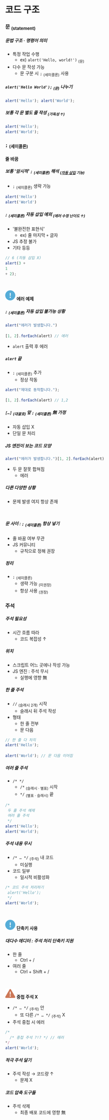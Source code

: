 코드 구조
====

### 문 <sub>(statement)</sub>

##### 문법 구조 · 명령어 의미
- 특정 작업 수행
  - ex\) `alert('Hello, world!')` <sub>(문)</sub>
- 다수 문 작성 가능
  - 문 구분 시 `;` <sub>(세미콜론)</sub> 사용

##### `alert('Hello World');` <sub>(문)</sub> 나누기
```javascript
alert('Hello'); alert('World');
```

##### 보통 각 문 별도 줄 작성 <sub>(가독성 ↑)</sub>
```javascript
alert('Hello');
alert('World');
```

### `;` <sub>(세미콜론)</sub>

#### 줄 바꿈

##### 보통 '암시적' `;` <sub>(세미콜론)</sub> 해석 <sub>([자동 삽입](https://tc39.es/ecma262/#sec-automatic-semicolon-insertion) 기능)</sub>
- `;` <sub>(세미콜론)</sub> 생략 가능
```javascript
alert('Hello')
alert('World')
```

##### `;` <sub>(세미콜론)</sub> 자동 삽입 예외 <sub>(에러 수정 난이도 ↑)</sub>
- '불완전한 표현식'
  - ex\) 줄 마지막 `+` 글자
- JS 추정 불가
- 기타 등등
```javascript
// 6 (자동 삽입 X)
alert(3 +
1
+ 2);
```

<br />

<img src="../../images/commons/icons/circle-exclamation-solid.svg" /> **에러 예제**

##### `;` <sub>(세미콜론)</sub> 자동 삽입 불가능 상황
```javascript
alert("에러가 발생합니다.")

[1, 2].forEach(alert) // 에러
```
- `alert` 출력 후 에러

##### `alert` 끝
- `;` <sub>(세미콜론)</sub> 추가
  - 정상 작동
```javascript
alert("제대로 동작합니다.");

[1, 2].forEach(alert) // 1,2
```

##### `[…]` <sub>(대괄호)</sub> 앞 `;` <sub>(세미콜론)</sub> 無 가정
- 자동 삽입 X
- 단일 문 처리

##### JS 엔진이 보는 코드 모양
```javascript
alert("에러가 발생합니다.")[1, 2].forEach(alert)
```
- 두 문 잘못 합쳐짐
  - 에러

##### 다른 다양한 상황
- 문제 발생 여지 항상 존재

<br />

##### 문 사이 : `;` <sub>(세미콜론)</sub> 항상 넣기
- 줄 바꿈 여부 무관
- JS 커뮤니티
  - 규칙으로 정해 권장

##### 정리
- `;` <sub>(세미콜론)</sub>
  - 생략 가능 <sub>(미권장)</sub>
  - 항상 사용 <sub>(권장)</sub>

### 주석

##### 주석 필요성
- 시간 흐름 따라
  - 코드 복잡성 ↑

##### 위치
- 스크립트 어느 곳에나 작성 가능
- JS 엔진 : 주석 무시
  - 실행에 영향 無

##### 한 줄 주석
- `//` <sub>(슬래시 2개)</sub> 시작
  - 슬래시 뒤 주석 작성
- 형태
  - 한 줄 전부
  - 문 다음
```javascript
// 한 줄 다 차지
alert('Hello');

alert('World'); // 문 다음 이어짐
```

##### 여러 줄 주석
- `/* */`
  - `/*` <sub>(슬래시 · 별표)</sub> 시작
  - `*/` <sub>(별표 · 슬래시)</sub> 끝
```javascript
/*
 두 줄 주석 예제
 여러 줄 주석
 */
alert('Hello');
alert('World');
```

##### 주석 내용 무시
- `/* … */` <sub>(주석)</sub> 내 코드
  - 미실행
- 코드 일부
  - 일시적 비활성화
```javascript
/* 코드 주석 처리하기
 alert('Hello');
 */
alert('World');
```

<br />

<img src="../../images/commons/icons/circle-exclamation-solid.svg" /> **단축키 사용**

##### 대다수 에디터 : 주석 처리 단축키 지원
- 한 줄
  - Ctrl + /
- 여러 줄
  - Ctrl + Shift + /

<br />

<img src="../../images/commons/icons/triangle-exclamation-solid.svg" /> **중첩 주석 X**

- `/* … */` <sub>(주석)</sub> 안
  - 또 다른 `/* … */` <sub>(주석)</sub> X
- 주석 중첩 시 에러
```javascript
/*
  /* 중첩 주석 ?!? */ // 에러
*/
alert('World');
```

##### 적극 주석 달기
- 주석 작성 → 코드량 ↑
  - 문제 X

##### 코드 압축 도구들
- 주석 삭제
  - 최종 배포 코드에 영향 無
